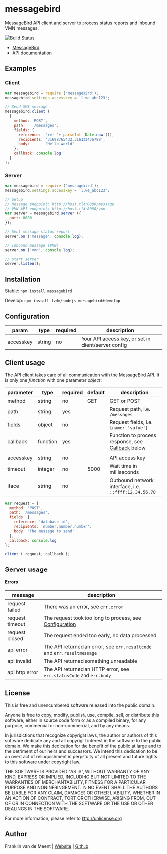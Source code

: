 messagebird
===========

MessageBird API client and server to process status reports and inbound VMN messages.

[![Build Status](https://travis-ci.org/fvdm/nodejs-messagebird.svg?branch=master)](https://travis-ci.org/fvdm/nodejs-messagebird)

* [MessageBird](https://www.messagebird.com/)
* [API documentation](https://www.messagebird.com/nl/developers)


Examples
--------

### Client

```js
var messagebird = require ('messagebird');
messagebird.settings.accesskey = 'live_abc123';

// Send SMS message
messagebird.client (
  {
    method: 'POST',
    path:   '/messages',
    fields: {
      reference:  'ref-'+ parseInt (Date.now ()),
      recipients: '31698765432,316123456789',
      body:       'Hello world'
    },
    callback: console.log
  }
);
```


### Server

```js
var messagebird = require ('messagebird');
messagebird.settings.accesskey = 'live_abc123';

// Setup
// Message endpoint: http://host.tld:8080/message
// VMN API endpoint: http://host.tld:8080/vmn
var server = messagebird.server ({
  port: 8080
});

// Sent message status report
server.on ('message', console.log);

// Inbound message (VMN)
server.on ('vmn', console.log);

// start server
server.listen();
```


Installation
------------

Stable: `npm install messagebird`

Develop: `npm install fvdm/nodejs-messagebird#develop`


Configuration
-------------

param     | type    | required | description
----------|---------|----------|----------------------------------------------------
accesskey | string  | no       | Your API access key, or set in client/server config


Client usage
------------

The API client takes care of all communication with the MessageBird API. It is only one
_function_ with one parameter _object_:


parameter | type     | required | default | description
----------|----------|----------|---------|-------------------------------------------
method    | string   | no       | GET     | GET or POST
path      | string   | yes      |         | Request path, i.e. `/messages`
fields    | object   | no       |         | Request fields, i.e. `{name: 'value'}`
callback  | function | yes      |         | Function to process response, see [Callback](#callback) below
          |          |          |         | 
accesskey | string   | no       |         | API access key
timeout   | integer  | no       | 5000    | Wait time in milliseconds
iface     | string   | no       |         | Outbound network interface, i.e. `::ffff:12.34.56.78`


```js
var request = {
  method: 'POST',
  path: '/messages',
  fields: {
    reference: 'database-id',
    recipients: 'number,number,number',
    body: 'The message to send'
  },
  callback: console.log
};

client ( request, callback );
```


Server usage
------------


#### Errors

message         | description
----------------|--------------------------------------------------------------------------
request failed  | There was an error, see `err.error`
request timeout | The request took too long to process, see [Configuration](#configuration)
request closed  | The request ended too early, no data processed
api error       | The API returned an error, see `err.resultcode` and `err.resultmessage`
api invalid     | The API returned something unreadable
api http error  | The API returned an HTTP error, see `err.statusCode` and `err.body`


License
-------

This is free and unencumbered software released into the public domain.

Anyone is free to copy, modify, publish, use, compile, sell, or
distribute this software, either in source code form or as a compiled
binary, for any purpose, commercial or non-commercial, and by any
means.

In jurisdictions that recognize copyright laws, the author or authors
of this software dedicate any and all copyright interest in the
software to the public domain. We make this dedication for the benefit
of the public at large and to the detriment of our heirs and
successors. We intend this dedication to be an overt act of
relinquishment in perpetuity of all present and future rights to this
software under copyright law.

THE SOFTWARE IS PROVIDED "AS IS", WITHOUT WARRANTY OF ANY KIND,
EXPRESS OR IMPLIED, INCLUDING BUT NOT LIMITED TO THE WARRANTIES OF
MERCHANTABILITY, FITNESS FOR A PARTICULAR PURPOSE AND NONINFRINGEMENT.
IN NO EVENT SHALL THE AUTHORS BE LIABLE FOR ANY CLAIM, DAMAGES OR
OTHER LIABILITY, WHETHER IN AN ACTION OF CONTRACT, TORT OR OTHERWISE,
ARISING FROM, OUT OF OR IN CONNECTION WITH THE SOFTWARE OR THE USE OR
OTHER DEALINGS IN THE SOFTWARE.

For more information, please refer to <http://unlicense.org>


Author
------

Franklin van de Meent
| [Website](https://frankl.in)
| [Github](https://github.com/fvdm)
